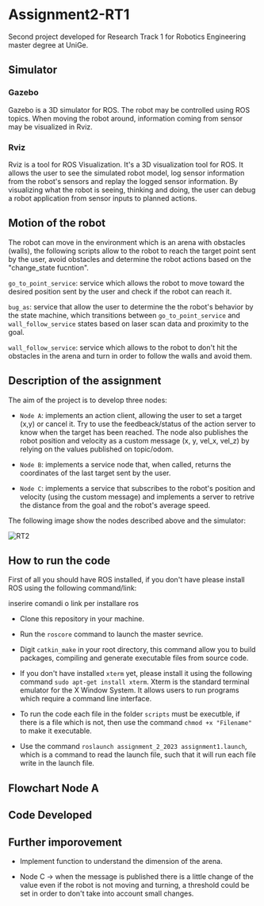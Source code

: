 # Assignment2-RT1

Second project developed for Research Track 1 for Robotics Engineering master degree at UniGe.

## Simulator

### Gazebo
Gazebo is a 3D simulator for ROS.
The robot may be controlled using ROS topics. When moving the robot around, information coming from sensor may be visualized in Rviz.

### Rviz
Rviz is a tool for ROS Visualization. It's a 3D visualization tool for ROS. It allows the user to see the simulated robot model, log sensor information from the robot's sensors and replay the logged sensor information. By visualizing what the robot is seeing, thinking and doing, the user can debug a robot application from sensor inputs to planned actions.

## Motion of the robot

The robot can move in the environment which is an arena with obstacles (walls), the following scripts allow to the robot to reach the target point sent by the user, avoid obstacles and determine the robot actions based on the "change_state fucntion".

`go_to_point_service`: service which allows the robot to move toward the desired position sent by the user and check if the robot can reach it.

`bug_as`: service that allow the user to determine the the robot's behavior by the state machine, which transitions between `go_to_point_service` and `wall_follow_service` states based on laser scan data and proximity to the goal.

`wall_follow_service`: service which allows to the robot to don't hit the obstacles in the arena and turn in order to follow the walls and avoid them.


## Description of the assignment
The aim of the project is to develop three nodes:
* `Node A`: implements an action client, allowing the user to set a target (x,y) or cancel it. Try to use the feedbeack/status of the action server to know when the target has been reached. The node also publishes the robot position and velocity as a custom message (x, y, vel_x, vel_z) by relying on the values published on topic/odom.

* `Node B`: implements a service node that, when called, returns the coordinates of the last target sent by the user.

* `Node C`: implements a service that subscribes to the robot's position and velocity (using the custom message) and implements a server to retrive the distance from the goal and the robot's average speed.

The following image show the nodes described above and the simulator:

![RT2](https://github.com/FrancescoRac/Assignment2-RT1/assets/93876265/aa6273f9-22d8-4d2e-9f97-b76e5ec06ffd)

## How to run the code
First of all you should have ROS installed, if you don't have please install ROS using the following command/link:

inserire comandi o link per installare ros 

* Clone this repository in your machine.

* Run the `roscore` command to launch the master sevrice.

* Digit `catkin_make` in your root directory, this command allow you to build packages, compiling and generate executable files from source code.

* If you don't have installed `xterm` yet, please install it using the following command `sudo apt-get install xterm`. Xterm is the standard terminal emulator for the X Window System. It allows users to run programs which require a command line interface.

* To run the code each file in the folder `scripts` must be executble, if there is a file which is not, then use the command `chmod +x "Filename"` to make it executable.

* Use the command `roslaunch assignment_2_2023 assignment1.launch`, which is a command to read the launch file, such that it will run each file write in the launch file.

## Flowchart Node A


## Code Developed


## Further imporovement

* Implement function to understand the dimension of the arena.

* Node C -> when the message is published there is a little change of the value even if the robot is not moving and turning, a threshold could be set in order to don't take into account small changes.



















